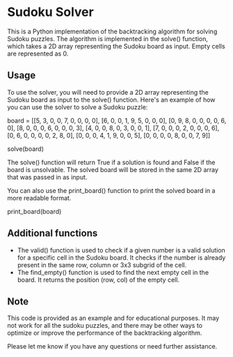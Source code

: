 # Sudoku Solver

This is a Python implementation of the backtracking algorithm for solving Sudoku puzzles. The algorithm is implemented in the solve() function, which takes a 2D array representing the Sudoku board as input. Empty cells are represented as 0.

## Usage

To use the solver, you will need to provide a 2D array representing the Sudoku board as input to the solve() function. Here's an example of how you can use the solver to solve a Sudoku puzzle:

board = [[5, 3, 0, 0, 7, 0, 0, 0, 0],
         [6, 0, 0, 1, 9, 5, 0, 0, 0],
         [0, 9, 8, 0, 0, 0, 0, 6, 0],
         [8, 0, 0, 0, 6, 0, 0, 0, 3],
         [4, 0, 0, 8, 0, 3, 0, 0, 1],
         [7, 0, 0, 0, 2, 0, 0, 0, 6],
         [0, 6, 0, 0, 0, 0, 2, 8, 0],
         [0, 0, 0, 4, 1, 9, 0, 0, 5],
         [0, 0, 0, 0, 8, 0, 0, 7, 9]]

solve(board)

The solve() function will return True if a solution is found and False if the board is unsolvable. The solved board will be stored in the same 2D array that was passed in as input.

You can also use the print_board() function to print the solved board in a more readable format.

print_board(board)

## Additional functions
* The valid() function is used to check if a given number is a valid solution for a specific cell in the Sudoku board. It checks if the number is already present in the same row, column or 3x3 subgrid of the cell.
* The find_empty() function is used to find the next empty cell in the board. It returns the position (row, col) of the empty cell.

## Note
This code is provided as an example and for educational purposes. It may not work for all the sudoku puzzles, and there may be other ways to optimize or improve the performance of the backtracking algorithm.

Please let me know if you have any questions or need further assistance.
